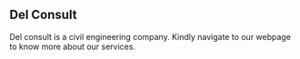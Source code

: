 ## Del Consult
Del consult is a civil engineering company. Kindly navigate to our webpage to know more about our services.
